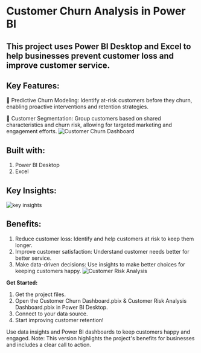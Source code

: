 
# **Customer Churn Analysis in Power BI**

## This project uses Power BI Desktop and Excel to help businesses prevent customer loss and improve customer service.

## **Key Features:**
📌 Predictive Churn Modeling: Identify at-risk customers before they churn, enabling proactive interventions and retention strategies.

📌 Customer Segmentation: Group customers based on shared characteristics and churn risk, allowing for targeted marketing and engagement efforts.
![Customer Churn Dashboard](https://github.com/user-attachments/assets/01ae4917-29b6-4a79-8616-61755f634707)


## **Built with:**
1. Power BI Desktop
2. Excel

## Key Insights:
![key insights](https://github.com/user-attachments/assets/e3ffe37f-8c8b-4b61-8b6e-76212d80f20c)


## **Benefits:**
1. Reduce customer loss: Identify and help customers at risk to keep them longer.
2. Improve customer satisfaction: Understand customer needs better for better service.
3. Make data-driven decisions: Use insights to make better choices for keeping customers happy.
![Customer Risk Analysis](https://github.com/user-attachments/assets/e2cc5b3a-a7ff-4c3c-be4d-a79b59e4be20)


**Get Started:**
1. Get the project files.
2. Open the Customer Churn Dashboard.pbix & Customer Risk Analysis Dashboard.pbix in Power BI Desktop.
3. Connect to your data source.
4. Start improving customer retention!

Use data insights and Power BI dashboards to keep customers happy and engaged. Note: This version highlights the project's benefits for businesses and includes a clear call to action.

